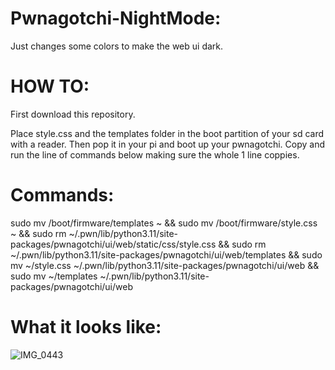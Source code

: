 # Pwnagotchi-NightMode:

Just changes some colors to make the web ui dark.

# HOW TO:

First download this repository.

Place style.css and the templates folder in the boot partition of your sd card with a reader. 
Then pop it in your pi and boot up your pwnagotchi. 
Copy and run the line of commands below making sure the whole 1 line coppies.

# Commands: 

sudo mv /boot/firmware/templates ~ && sudo mv /boot/firmware/style.css ~ && sudo rm ~/.pwn/lib/python3.11/site-packages/pwnagotchi/ui/web/static/css/style.css && sudo rm ~/.pwn/lib/python3.11/site-packages/pwnagotchi/ui/web/templates && sudo mv ~/style.css ~/.pwn/lib/python3.11/site-packages/pwnagotchi/ui/web && sudo mv ~/templates ~/.pwn/lib/python3.11/site-packages/pwnagotchi/ui/web

# What it looks like:

![IMG_0443](https://github.com/user-attachments/assets/f527a735-d376-4ac5-9011-068b7f93b9d1)
